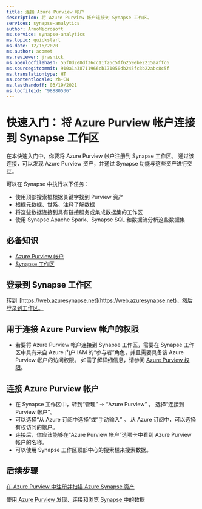 ```yaml
---
title: 连接 Azure Purview 帐户 
description: 将 Azure Purview 帐户连接到 Synapse 工作区。
services: synapse-analytics
author: ArnoMicrosoft
ms.service: synapse-analytics
ms.topic: quickstart
ms.date: 12/16/2020
ms.author: acomet
ms.reviewer: jrasnick
ms.openlocfilehash: 55f0d2e8df36cc11f26c5ff6259ebe2215aaffc6
ms.sourcegitcommit: 910a1a38711966cb171050db245fc3b22abc8c5f
ms.translationtype: HT
ms.contentlocale: zh-CN
ms.lasthandoff: 03/19/2021
ms.locfileid: "98880536"
---
```

# <a name="quickstartconnect-an-azure-purview-account-to-a-synapse-workspace"></a>快速入门： 将 Azure Purview 帐户连接到 Synapse 工作区 


在本快速入门中，你要将 Azure Purview 帐户注册到 Synapse 工作区。 通过该连接，可以发现 Azure Purview 资产，并通过 Synapse 功能与这些资产进行交互。 

可以在 Synapse 中执行以下任务： 
- 使用顶部搜索框根据关键字找到 Purview 资产 
- 根据元数据、世系、注释了解数据 
- 将这些数据连接到具有链接服务或集成数据集的工作区 
- 使用 Synapse Apache Spark、Synapse SQL 和数据流分析这些数据集 

## <a name="prerequisites"></a>必备知识 
- [Azure Purview 帐户](../../purview/create-catalog-portal.md) 
- [Synapse 工作区](../quickstart-create-workspace.md) 

## <a name="signin-toa-synapse-workspace"></a>登录到 Synapse 工作区 

转到  [https://web.azuresynapse.net](https://web.azuresynapse.net)，然后登录到工作区。 

## <a name="permissions-for-connecting-an-azure-purview-account"></a>用于连接 Azure Purview 帐户的权限 

- 若要将 Azure Purview 帐户连接到 Synapse 工作区，需要在 Synapse 工作区中具有来自 Azure 门户 IAM 的“参与者”角色，并且需要具备该 Azure Purview 帐户的访问权限。 如需了解详细信息，请参阅 [Azure Purview 权限](../../purview/catalog-permissions.md)。

## <a name="connect-an-azure-purview-account"></a>连接 Azure Purview 帐户  

- 在 Synapse 工作区中，转到“管理” -> “Azure Purview” 。 选择“连接到 Purview 帐户”。 
- 可以选择“从 Azure 订阅中选择”或“手动输入” 。 从 Azure 订阅中，可以选择有权访问的帐户。 
- 连接后，你应该能够在“Azure Purview 帐户”选项卡中看到 Azure Purview 帐户的名称。 
- 可以使用 Synapse 工作区顶部中心的搜索栏来搜索数据。 

## <a name="nextsteps"></a>后续步骤 

[在 Azure Purview 中注册并扫描 Azure Synapse 资产](../../purview/register-scan-azure-synapse-analytics.md)

[使用 Azure Purview 发现、连接和浏览 Synapse 中的数据](how-to-discover-connect-analyze-azure-purview.md)   
